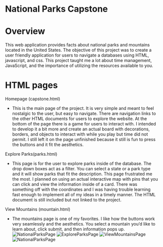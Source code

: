 # National Parks Capstone

# Overview 
This web application provides facts about national parks and mountains located in the United States. The objective of this project was to create a user friendly application for users to navigate a databases using HTML, javascript, and css. This project taught me a lot about time management, JavaScript, and the importance of utilizing the resources available to you.

# HTML pages
Homepage (capstone.html)
- This is the main page of the project. It is very simple and meant to feel nostalgic to the user, but easy to navigate. There are navigation links to the other HTML documents for users to explore the website. At the bottom of the page there is a game for users to interact with. I intended to develop it a bit more and create an actual board with decorations, borders, and objects to interact with while you play but time did not permit. I still left it on the page unfinished because it still is fun to press the buttons and it fit the aesthetics. 

Explore Parks(parks.html)
- This page is for the user to explore parks inside of the database. The drop down boxes act as a filter. You can select a state or a park type and it will show parks that fit the description. This page frustrated me the most. I planned on using an actual interactive map with pins that you can click and view the information inside of a card. There was something off with the coordinates and I was having trouble learning fast enough to implement all of my ideas in a timely manner. The HTML document is still included but not linked to the project.

View Mountains (mountain.html)
- The mountains page is one of my favorites. I like how the buttons work very seamlessly and the aesthetics. You select a mountain you’d like to learn about, click submit, and then information pops up. ![NationalParksPage](https://github.com/schaile4/capstone2/assets/122303426/fa048baa-08d4-4adc-b8c9-88d9f90ff755)
![ExploreParksPage](https://github.com/schaile4/capstone2/assets/122303426/c53e15dd-816e-43a8-9e88-0e2a71f54e9f)
![ViewMountainsPage](https://github.com/schaile4/capstone2/assets/122303426/453f7dd6-9c3e-42ae-bd31-68625cf00e6e)
![NationalParksPage](https://github.com/schaile4/capstone2/assets/122303426/249d540b-3e0f-42c5-89ec-25931efc4d5c)
